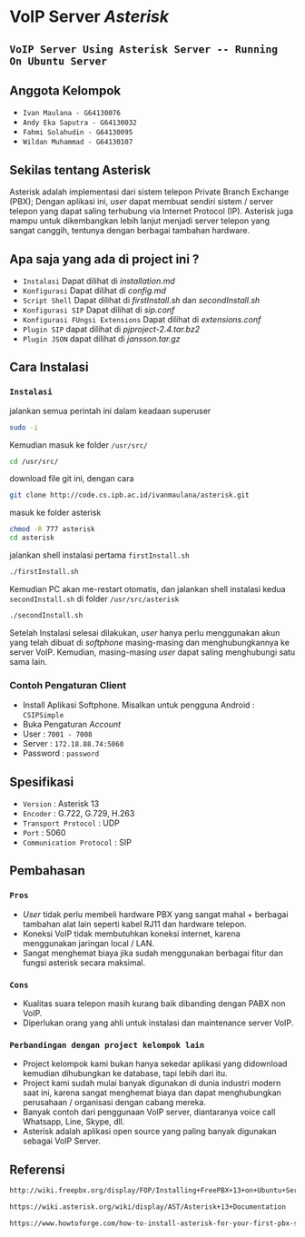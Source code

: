 # VoIP Server *Asterisk*

## `VoIP Server Using Asterisk Server -- Running On Ubuntu Server`

## Anggota Kelompok
- `Ivan Maulana - G64130076`
- `Andy Eka Saputra - G64130032`
- `Fahmi Solahudin - G64130095`
- `Wildan Muhammad - G64130107`

## Sekilas tentang Asterisk

Asterisk adalah implementasi dari sistem telepon Private Branch Exchange (PBX);
Dengan aplikasi ini, *user* dapat membuat sendiri sistem / server telepon yang dapat saling terhubung
via Internet Protocol (IP).
Asterisk juga mampu untuk dikembangkan lebih lanjut menjadi server telepon yang sangat canggih,
tentunya dengan berbagai tambahan hardware.

## Apa saja yang ada di project ini ?
- `Instalasi` Dapat dilihat di *installation.md*
- `Konfigurasi` Dapat dilihat di *config.md*
- `Script Shell` Dapat dilihat di *firstInstall.sh* dan *secondInstall.sh*
- `Konfigurasi SIP` Dapat dilihat di *sip.conf*
- `Konfigurasi FUngsi Extensions` Dapat dilihat di *extensions.conf*
- `Plugin SIP` dapat dilihat di *pjproject-2.4.tar.bz2*
- `Plugin JSON` dapat dilihat di *jansson.tar.gz*

## Cara Instalasi

### `Instalasi`

jalankan semua perintah ini dalam keadaan superuser
```bash
sudo -i
```

Kemudian masuk ke folder `/usr/src/`
```bash
cd /usr/src/
```

download file git ini, dengan cara 
```bash
git clone http://code.cs.ipb.ac.id/ivanmaulana/asterisk.git
```

masuk ke folder asterisk
```bash
chmod -R 777 asterisk
cd asterisk
```

jalankan shell instalasi pertama `firstInstall.sh`
```bash
./firstInstall.sh
```

Kemudian PC akan me-restart otomatis, dan jalankan shell instalasi kedua `secondInstall.sh` di folder `/usr/src/asterisk`
```bash
./secondInstall.sh
```

Setelah Instalasi selesai dilakukan, *user* hanya perlu menggunakan akun yang telah dibuat di *softphone* masing-masing
dan menghubungkannya ke server VoIP.
Kemudian, masing-masing *user* dapat saling menghubungi satu sama lain.

### Contoh Pengaturan Client

- Install Aplikasi Softphone. Misalkan untuk pengguna Android : `CSIPSimple`
- Buka Pengaturan *Account*
- User : `7001 - 7008`
- Server : `172.18.88.74:5060`
- Password : `password`

## Spesifikasi 

- `Version` : Asterisk 13
- `Encoder` : G.722, G.729, H.263
- `Transport Protocol` : UDP
- `Port` : 5060
- `Communication Protocol` : SIP

## Pembahasan

### `Pros`
- *User* tidak perlu membeli hardware PBX yang sangat mahal + berbagai tambahan alat lain seperti kabel RJ11 dan hardware telepon.
- Koneksi VoIP tidak membutuhkan koneksi internet, karena menggunakan jaringan local / LAN.
- Sangat menghemat biaya jika sudah menggunakan berbagai fitur dan fungsi asterisk secara maksimal.

### `Cons`
- Kualitas suara telepon masih kurang baik dibanding dengan PABX non VoIP.
- Diperlukan orang yang ahli untuk instalasi dan maintenance server VoIP.

### `Perbandingan dengan project kelompok lain`

- Project kelompok kami bukan hanya sekedar aplikasi yang didownload kemudian dihubungkan ke database, tapi lebih dari itu.
- Project kami sudah mulai banyak digunakan di dunia industri modern saat ini, karena sangat menghemat biaya dan dapat menghubungkan
perusahaan / organisasi dengan cabang mereka.
- Banyak contoh dari penggunaan VoIP server, diantaranya voice call Whatsapp, Line, Skype, dll.
- Asterisk adalah aplikasi open source yang paling banyak digunakan sebagai VoIP Server.

## Referensi
```bash
http://wiki.freepbx.org/display/FOP/Installing+FreePBX+13+on+Ubuntu+Server+14.04.2+LTS
```
```bash
https://wiki.asterisk.org/wiki/display/AST/Asterisk+13+Documentation
```
```bash
https://www.howtoforge.com/how-to-install-asterisk-for-your-first-pbx-solution
```